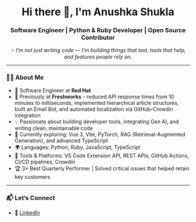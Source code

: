 <h1 align="center">Hi there 👋, I'm Anushka Shukla</h1>
<h3 align="center">Software Engineer | Python & Ruby Developer | Open Source Contributor</h3>

<p align="center"><em>✨ I’m not just writing code — I’m building things that last, tools that help, and features people rely on.</em></p>

---

### 🙋‍♀️ About Me

- 💼 Software Engineer at **Red Hat**
- 🏢 Previously at **Freshworks** – reduced API response times from 10 minutes to milliseconds, implemented hierarchical article structures, built an Email Bot, and automated localization via GitHub–Crowdin integration
- 💡 Passionate about building developer tools, integrating Gen AI, and writing clean, maintainable code
- 🌱 Currently exploring: Vue 3, Vite, PyTorch, RAG (Retrieval-Augmented Generation), and advanced TypeScript
- 🌍 Languages: Python, Ruby, JavaScript, TypeScript
- 🔧 Tools & Platforms: VS Code Extension API, REST APIs, GitHub Actions, CI/CD pipelines, Crowdin
- 🏆 3× Best Quarterly Performer | Solved critical issues that helped retain key customers

---

### 📬 Let’s Connect

- 💼 [LinkedIn](https://www.linkedin.com/in/anushka-shukla003/)


<!--
**anusshukla/anusshukla** is a ✨ _special_ ✨ repository because its `README.md` (this file) appears on your GitHub profile.

Here are some ideas to get you started:

- 🔭 I’m currently working on ...
- 🌱 I’m currently learning ...
- 👯 I’m looking to collaborate on ...
- 🤔 I’m looking for help with ...
- 💬 Ask me about ...
- 📫 How to reach me: ...
- 😄 Pronouns: ...
- ⚡ Fun fact: ...
-->
